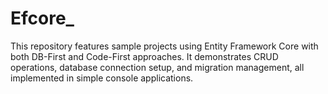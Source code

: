 # Efcore_
This repository features sample projects using Entity Framework Core with both DB-First and Code-First approaches. It demonstrates CRUD operations, database connection setup, and migration management, all implemented in simple console applications.
